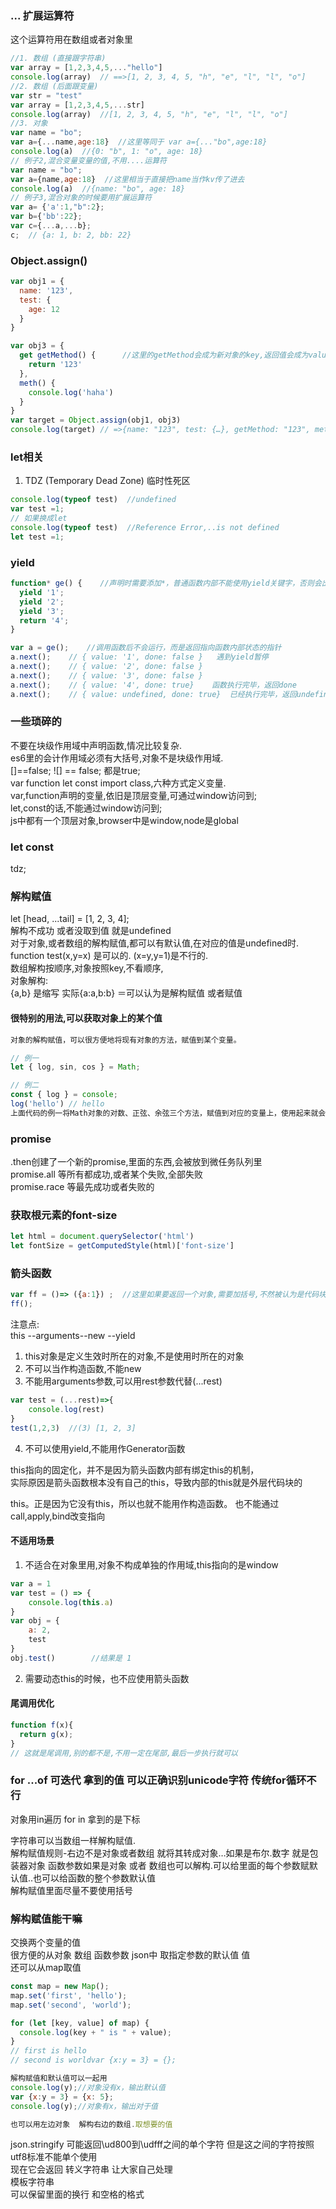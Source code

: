 ### ... 扩展运算符
这个运算符用在数组或者对象里
```js
//1. 数组 (直接跟字符串)
var array = [1,2,3,4,5,..."hello"]
console.log(array)  // ==>[1, 2, 3, 4, 5, "h", "e", "l", "l", "o"]
//2. 数组 (后面跟变量)
var str = "test"
var array = [1,2,3,4,5,...str]
console.log(array)  //[1, 2, 3, 4, 5, "h", "e", "l", "l", "o"]  
//3. 对象
var name = "bo";
var a={...name,age:18}  //这里等同于 var a={..."bo",age:18}
console.log(a)  //{0: "b", 1: "o", age: 18}
// 例子2,混合变量变量的值,不用....运算符
var name = "bo";
var a={name,age:18}  //这里相当于直接把name当作kv传了进去 
console.log(a)  //{name: "bo", age: 18}
// 例子3,混合对象的时候要用扩展运算符
var a= {'a':1,"b":2};
var b={'bb':22};
var c={...a,...b};
c;  // {a: 1, b: 2, bb: 22}
```
### Object.assign()
```js
var obj1 = {
  name: '123',
  test: {
    age: 12
  }
}

var obj3 = {
  get getMethod() {      //这里的getMethod会成为新对象的key,返回值会成为value
    return '123'
  },
  meth() {
    console.log('haha')
  }
}
var target = Object.assign(obj1, obj3)
console.log(target) // =>{name: "123", test: {…}, getMethod: "123", meth: ƒ}    target.getMethod()会报错，原因是发生了转换
```
### let相关
1. TDZ (Temporary Dead Zone) 临时性死区
```js
console.log(typeof test)  //undefined
var test =1;
// 如果换成let
console.log(typeof test)  //Reference Error,..is not defined
let test =1;
```


### yield
```js
function* ge() {    //声明时需要添加*，普通函数内部不能使用yield关键字，否则会出错
  yield '1';
  yield '2';
  yield '3';
  return '4';
}

var a = ge();    //调用函数后不会运行，而是返回指向函数内部状态的指针
a.next();    // { value: '1', done: false }   遇到yield暂停
a.next();    // { value: '2', done: false }
a.next();    // { value: '3', done: false }
a.next();    // { value: '4', done: true}    函数执行完毕，返回done
a.next();    // { value: undefined, done: true}  已经执行完毕，返回undefined
```

### 一些琐碎的
不要在块级作用域中声明函数,情况比较复杂.  
es6里的会计作用域必须有大括号,对象不是块级作用域.  
[]==false; ![] == false; 都是true;  
var  function let const  import  class,六种方式定义变量.  
var,function声明的变量,依旧是顶层变量,可通过window访问到;  
let,const的话,不能通过window访问到;  
js中都有一个顶层对象,browser中是window,node是global  


### let const
tdz;
### 解构赋值  
let [head, ...tail] = [1, 2, 3, 4];  
解构不成功  或者没取到值  就是undefined  
对于对象,或者数组的解构赋值,都可以有默认值,在对应的值是undefined时.  
function test(x,y=x) 是可以的.  (x=y,y=1)是不行的.  
数组解构按顺序,对象按照key,不看顺序,  
对象解构:  
{a,b} 是缩写 实际{a:a,b:b}
＝可以认为是解构赋值  或者赋值

#### 很特别的用法,可以获取对象上的某个值
```js
对象的解构赋值，可以很方便地将现有对象的方法，赋值到某个变量。

// 例一
let { log, sin, cos } = Math;

// 例二
const { log } = console;
log('hello') // hello
上面代码的例一将Math对象的对数、正弦、余弦三个方法，赋值到对应的变量上，使用起来就会方便很多。例二将console.log赋值到log变量。

```


### promise
.then创建了一个新的promise,里面的东西,会被放到微任务队列里  
promise.all 等所有都成功,或者某个失败,全部失败  
promise.race 等最先成功或者失败的  

### 获取根元素的font-size
```js
let html = document.querySelector('html')
let fontSize = getComputedStyle(html)['font-size']
```


### 箭头函数
```js
var ff = ()=> ({a:1}) ;  //这里如果要返回一个对象,需要加括号,不然被认为是代码块
ff();
```
注意点:  
this --arguments--new --yield  
1. this对象是定义生效时所在的对象,不是使用时所在的对象  
2. 不可以当作构造函数,不能new    
3. 不能用arguments参数,可以用rest参数代替(...rest)   
```js
var test = (...rest)=>{
    console.log(rest)
}
test(1,2,3)  //(3) [1, 2, 3]
``` 
4. 不可以使用yield,不能用作Generator函数  

this指向的固定化，并不是因为箭头函数内部有绑定this的机制，  
实际原因是箭头函数根本没有自己的this，导致内部的this就是外层代码块的  

this。正是因为它没有this，所以也就不能用作构造函数。
也不能通过call,apply,bind改变指向


#### 不适用场景
1. 不适合在对象里用,对象不构成单独的作用域,this指向的是window  
```js
var a = 1
var test = () => {
    console.log(this.a)
}
var obj = {
    a: 2,
    test
}
obj.test()        //结果是 1
```
2. 需要动态this的时候，也不应使用箭头函数  

#### 尾调用优化
```js
function f(x){
  return g(x);
}
// 这就是尾调用,别的都不是,不用一定在尾部,最后一步执行就可以
```

 
### for ...of 可迭代  拿到的值  可以正确识别unicode字符  传统for循环不行  
对象用in遍历  for in 拿到的是下标  


字符串可以当数组一样解构赋值.  
解构赋值规则-右边不是对象或者数组 就将其转成对象…如果是布尔.数字  就是包装器对象
函数参数如果是对象 或者 数组也可以解构.可以给里面的每个参数赋默认值..也可以给函数的整个参数默认值  
解构赋值里面尽量不要使用括号  
### 解构赋值能干嘛
交换两个变量的值  
很方便的从对象 数组  函数参数  json中 取指定参数的默认值  值  
还可以从map取值  
```js
const map = new Map();
map.set('first', 'hello');
map.set('second', 'world');

for (let [key, value] of map) {
  console.log(key + " is " + value);
}
// first is hello
// second is worldvar {x:y = 3} = {};

解构赋值和默认值可以一起用
console.log(y);//对象没有x，输出默认值
var {x:y = 3} = {x: 5};
console.log(y);//对象有x，输出对于值

也可以用左边对象  解构右边的数组.取想要的值  

```

json.stringify  可能返回\ud800到\udfff之间的单个字符  但是这之间的字符按照utf8标准不能单个使用  
现在它会返回 转义字符串 让大家自己处理  
模板字符串  
可以保留里面的换行  和空格的格式
